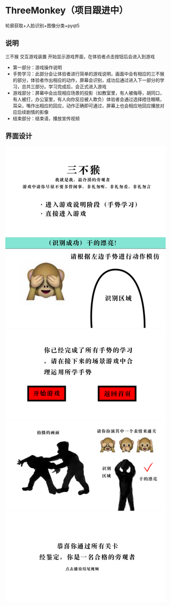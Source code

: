 # ThreeMonkey（项目跟进中）
轮廓获取+人脸识别+图像分类+pyqt5

## 说明
三不猴 交互游戏装置
开始显示游戏界面，在体验者点击按钮后会进入到游戏
+ 第一部分：游戏操作说明
+ 手势学习：此部分会让体验者进行简单的游戏说明，画面中会有相应的三不猴的部分，体验者作出相应的动作，屏幕会识别，成功后通过进入下一部分的学习，总共三部分。学习完成后，会正式进入游戏
+ 游戏部分：屏幕中会出现相应场景的投影（如教室里，有人被侮辱，胡同口，有人被打，办公室里，有人向你反应被人欺负）体验者会通过选择捂住眼睛，耳朵，嘴作出相应的回应，动作正确即可通过，屏幕上也会相应地回应播放对应后续剧情的影像
+ 结束部分：结束语，播放宣传视频

## 界面设计
![](/img/info1.jpeg)
![](/img/iinfo2.jpeg)
![](/img/info3.jpeg)
![](/img/info4.jpeg)
![](/img/info5.jpeg)
